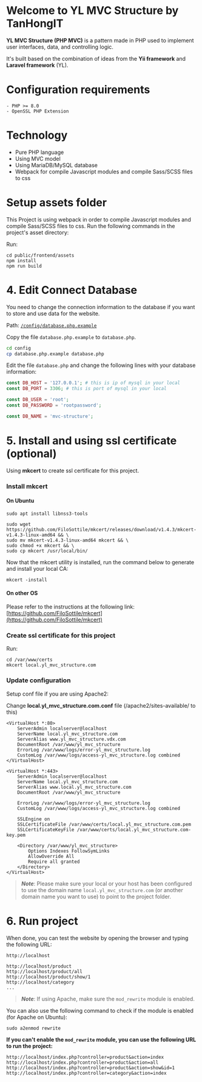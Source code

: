 # Welcome to YL MVC Structure by TanHongIT

**YL MVC Structure (PHP MVC)** is a pattern made in PHP used to implement user interfaces, data, and controlling logic. 

It's built based on the combination of ideas from the **Yii framework** and **Laravel framework** (YL).

# Configuration requirements

    - PHP >= 8.0
    - OpenSSL PHP Extension

# Technology
- Pure PHP language
- Using MVC model
- Using MariaDB/MySQL database
- Webpack for compile Javascript modules and compile Sass/SCSS files to css

# Setup assets folder

This Project is using webpack in order to compile Javascript modules and compile Sass/SCSS files to css. Run the following commands in the project's asset directory:

Run:

```shell
cd public/frontend/assets
npm install
npm run build
```

# 4. Edit Connect Database

You need to change the connection information to the database if you want to store and use data for the website.

Path: [`/config/database.php.example`](https://github.com/tanhongit/yl-mvc-structure/tree/main/config)

Copy the file `database.php.example` to `database.php`.

```bash
cd config
cp database.php.example database.php
```

Edit the file `database.php` and change the following lines with your database information:

```php
const DB_HOST = '127.0.0.1'; # this is ip of mysql in your local
const DB_PORT = 3306; # this is port of mysql in your local

const DB_USER = 'root';
const DB_PASSWORD = 'rootpassword';

const DB_NAME = 'mvc-structure';
```

# 5. Install and using ssl certificate (optional)

Using **mkcert** to create ssl certificate for this project.

### Install mkcert

#### On Ubuntu

```shell
sudo apt install libnss3-tools

sudo wget https://github.com/FiloSottile/mkcert/releases/download/v1.4.3/mkcert-v1.4.3-linux-amd64 && \
sudo mv mkcert-v1.4.3-linux-amd64 mkcert && \
sudo chmod +x mkcert && \
sudo cp mkcert /usr/local/bin/
```

Now that the mkcert utility is installed, run the command below to generate and install your local CA:

```shell
mkcert -install
```

#### On other OS

Please refer to the instructions at the following link: [https://github.com/FiloSottile/mkcert](https://github.com/FiloSottile/mkcert)

### Create ssl certificate for this project

Run:

```shell
cd /var/www/certs
mkcert local.yl_mvc_structure.com
```

### Update configuration

Setup conf file if you are using Apache2:

Change **local.yl_mvc_structure.com.conf** file (/apache2/sites-available/ to this)

```
<VirtualHost *:80>
	ServerAdmin localserver@localhost
	ServerName local.yl_mvc_structure.com
	ServerAlias www.yl_mvc_structure.vdx.com
	DocumentRoot /var/www/yl_mvc_structure
	ErrorLog /var/www/logs/error-yl_mvc_structure.log
    CustomLog /var/www/logs/access-yl_mvc_structure.log combined
</VirtualHost>

<VirtualHost *:443>
    ServerAdmin localserver@localhost
    ServerName local.yl_mvc_structure.com
    ServerAlias www.local.yl_mvc_structure.com
    DocumentRoot /var/www/yl_mvc_structure

    ErrorLog /var/www/logs/error-yl_mvc_structure.log
    CustomLog /var/www/logs/access-yl_mvc_structure.log combined

    SSLEngine on
	SSLCertificateFile /var/www/certs/local.yl_mvc_structure.com.pem
	SSLCertificateKeyFile /var/www/certs/local.yl_mvc_structure.com-key.pem

    <Directory /var/www/yl_mvc_structure>
        Options Indexes FollowSymLinks
        AllowOverride All
        Require all granted
    </Directory>
</VirtualHost>
```

> **_Note_**: Please make sure your local or your host has been configured to use the domain name `local.yl_mvc_structure.com` (or another domain name you want to use) to point to the project folder.

# 6. Run project

When done, you can test the website by opening the browser and typing the following URL:

```shell
http://localhost

http://localhost/product
http://localhost/product/all
http://localhost/product/show/1
http://localhost/category
...
```

> **_Note_**: If using Apache, make sure the `mod_rewrite` module is enabled.

You can also use the following command to check if the module is enabled (for Apache on Ubuntu):

```shell
sudo a2enmod rewrite
```

**If you can't enable the `mod_rewrite` module, you can use the following URL to run the project:**

```shell
http://localhost/index.php?controller=product&action=index
http://localhost/index.php?controller=product&action=all
http://localhost/index.php?controller=product&action=show&id=1
http://localhost/index.php?controller=category&action=index
```
